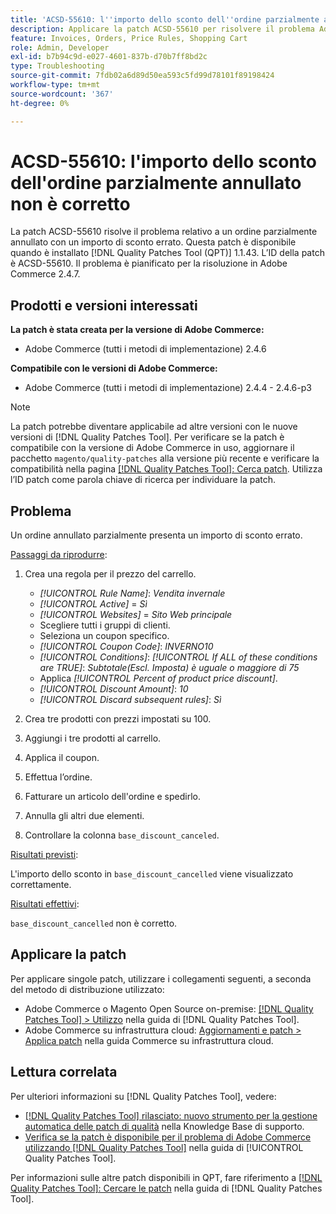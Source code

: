 ```yaml
---
title: 'ACSD-55610: l''importo dello sconto dell''ordine parzialmente annullato non è corretto'
description: Applicare la patch ACSD-55610 per risolvere il problema Adobe Commerce in cui un ordine parzialmente annullato presenta un importo di sconto errato.
feature: Invoices, Orders, Price Rules, Shopping Cart
role: Admin, Developer
exl-id: b7b94c9d-e027-4601-837b-d70b7ff8bd2c
type: Troubleshooting
source-git-commit: 7fdb02a6d89d50ea593c5fd99d78101f89198424
workflow-type: tm+mt
source-wordcount: '367'
ht-degree: 0%

---
```


# ACSD-55610: l&#39;importo dello sconto dell&#39;ordine parzialmente annullato non è corretto

La patch ACSD-55610 risolve il problema relativo a un ordine parzialmente annullato con un importo di sconto errato. Questa patch è disponibile quando è installato [!DNL Quality Patches Tool (QPT)] 1.1.43. L’ID della patch è ACSD-55610. Il problema è pianificato per la risoluzione in Adobe Commerce 2.4.7.

## Prodotti e versioni interessati

**La patch è stata creata per la versione di Adobe Commerce:**

* Adobe Commerce (tutti i metodi di implementazione) 2.4.6

**Compatibile con le versioni di Adobe Commerce:**

* Adobe Commerce (tutti i metodi di implementazione) 2.4.4 - 2.4.6-p3

>[!NOTE]
>
>La patch potrebbe diventare applicabile ad altre versioni con le nuove versioni di [!DNL Quality Patches Tool]. Per verificare se la patch è compatibile con la versione di Adobe Commerce in uso, aggiornare il pacchetto `magento/quality-patches` alla versione più recente e verificare la compatibilità nella pagina [[!DNL Quality Patches Tool]: Cerca patch](https://experienceleague.adobe.com/tools/commerce-quality-patches/index.html?lang=it). Utilizza l’ID patch come parola chiave di ricerca per individuare la patch.

## Problema

Un ordine annullato parzialmente presenta un importo di sconto errato.

<u>Passaggi da riprodurre</u>:

1. Crea una regola per il prezzo del carrello.

   * *[!UICONTROL Rule Name]*: *Vendita invernale*
   * *[!UICONTROL Active]* = *Sì*
   * *[!UICONTROL Websites]* = *Sito Web principale*
   * Scegliere tutti i gruppi di clienti.
   * Seleziona un coupon specifico.
   * *[!UICONTROL Coupon Code]*: *INVERNO10*
   * *[!UICONTROL Conditions]*: *[!UICONTROL If ALL of these conditions are TRUE]*: *Subtotale(Escl. Imposta) è uguale o maggiore di 75*
   * Applica *[!UICONTROL Percent of product price discount]*.
   * *[!UICONTROL Discount Amount]*: *10*
   * *[!UICONTROL Discard subsequent rules]*: *Sì*

1. Crea tre prodotti con prezzi impostati su 100.
1. Aggiungi i tre prodotti al carrello.
1. Applica il coupon.
1. Effettua l’ordine.
1. Fatturare un articolo dell&#39;ordine e spedirlo.
1. Annulla gli altri due elementi.
1. Controllare la colonna `base_discount_canceled`.

<u>Risultati previsti</u>:

L&#39;importo dello sconto in `base_discount_cancelled` viene visualizzato correttamente.

<u>Risultati effettivi</u>:

`base_discount_cancelled` non è corretto.

## Applicare la patch

Per applicare singole patch, utilizzare i collegamenti seguenti, a seconda del metodo di distribuzione utilizzato:

* Adobe Commerce o Magento Open Source on-premise: [[!DNL Quality Patches Tool] > Utilizzo](/help/tools/quality-patches-tool/usage.md) nella guida di [!DNL Quality Patches Tool].
* Adobe Commerce su infrastruttura cloud: [Aggiornamenti e patch > Applica patch](https://experienceleague.adobe.com/docs/commerce-cloud-service/user-guide/develop/upgrade/apply-patches.html?lang=it) nella guida Commerce su infrastruttura cloud.

## Lettura correlata

Per ulteriori informazioni su [!DNL Quality Patches Tool], vedere:

* [[!DNL Quality Patches Tool] rilasciato: nuovo strumento per la gestione automatica delle patch di qualità](https://experienceleague.adobe.com/it/docs/commerce-operations/tools/quality-patches-tool/quality-patches-tool-to-self-serve-quality-patches) nella Knowledge Base di supporto.
* [Verifica se la patch è disponibile per il problema di Adobe Commerce utilizzando  [!DNL Quality Patches Tool]](/help/tools/quality-patches-tool/patches-available-in-qpt/check-patch-for-magento-issue-with-magento-quality-patches.md) nella guida di [!UICONTROL Quality Patches Tool].


Per informazioni sulle altre patch disponibili in QPT, fare riferimento a [[!DNL Quality Patches Tool]: Cercare le patch](https://experienceleague.adobe.com/tools/commerce-quality-patches/index.html?lang=it) nella guida di [!DNL Quality Patches Tool].
